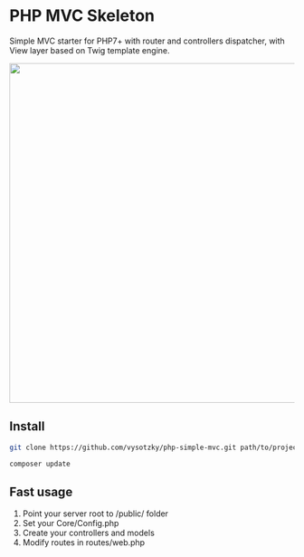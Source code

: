 # PHP MVC Skeleton
<p>Simple MVC starter for PHP7+ with router and controllers dispatcher, with View layer based on Twig template engine.</p>
<p align="center">
<img src="https://user-images.githubusercontent.com/22153965/76825451-4f792800-681a-11ea-9282-4706c90b876d.png" width="600">
</p>

## Install
```bash
git clone https://github.com/vysotzky/php-simple-mvc.git path/to/project
```
```bash
composer update
```
## Fast usage
1. Point your server root to /public/ folder 
2. Set your Core/Config.php
3. Create your controllers and models
4. Modify routes in routes/web.php
